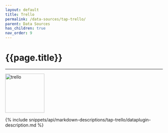 ```yaml
---
layout: default
title: Trello
permalink: /data-sources/tap-trello/
parent: Data Sources
has_children: true
nav_order: 9
---
```


# {{page.title}}

---

<img src="{{site.baseurl}}/assets/data_source_images/tap-trello.png" width="125" alt="trello">

{% include snippets/api/markdown-descriptions/tap-trello/dataplugin-description.md %}
